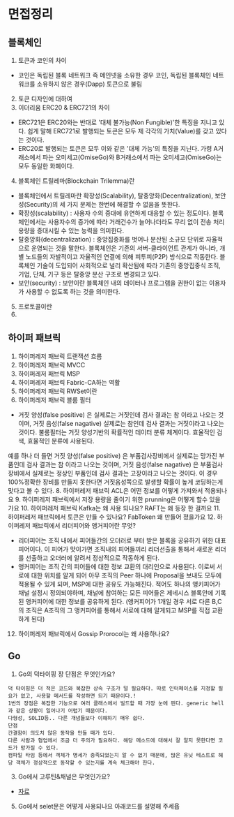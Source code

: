 # 면접정리

## 블록체인
1. 토큰과 코인의 차이
- 코인은 독립된 블록 네트워크 즉 메인넷을 소유한 경우 코인, 독립된 블록체인 네트워크를 소유하지 않은 경우(Dapp) 토큰으로 불림
2. 토큰 디자인에 대하여
3. 이더리움 ERC20 & ERC721의 차이
- ERC721은 ERC20와는 반대로 '대체 불가능(Non Fungible)'한 특징을 지니고 있다. 쉽게 말해 ERC721로 발행되는 토큰은 모두 제 각각의 가치(Value)를 갖고 있다는 것이다.
- ERC20로 발행되는 토큰은 모두 이와 같은 '대체 가능'의 특징을 지닌다. 가령 A거래소에서 파는 오미세고(OmiseGo)와 B거래소에서 파는 오미세고(OmiseGo)는 모두 동일한 화폐이다. 
4. 블록체인 트릴레마(Blockchain Trilemma)란
- 블록체인에서 트릴레마란 확장성(Scalability), 탈중앙화(Decentralization), 보안성(Security)의 세 가지 문제는 한번에 해결할 수 없음을 뜻한다. 
- 확장성(scalability) : 사용자 수의 증대에 유연하게 대응할 수 있는 정도이다. 블록체인에서는 사용자수의 증가에 따라 거래건수가 늘어나더라도 무리 없이 전송 처리용량을 증대시킬 수 있는 능력을 의미한다.
- 탈중앙화(decentralization) : 중앙집중화를 벗어나 분산된 소규모 단위로 자율적으로 운영되는 것을 말한다. 블록체인은 기존의 서버-클라이언트 관계가 아니라, 개별 노드들의 자발적이고 자율적인 연결에 의해 피투피(P2P) 방식으로 작동한다. 블록체인 기술이 도입되어 사회적으로 널리 확산됨에 따라 기존의 중앙집중식 조직, 기업, 단체, 기구 등은 탈중앙 분산 구조로 변경되고 있다.
- 보안(security) : 보안이란 블록체인 내의 데이터나 프로그램을 권한이 없는 이용자가 사용할 수 없도록 하는 것을 의미한다.
5. 프로토콜이란
6. 

## 하이퍼 패브릭
1. 하이퍼레저 패브릭 트랜잭션 흐름
2. 하이퍼레저 패브릭 MVCC
3. 하이퍼레저 패브릭 MSP
4. 하이퍼레저 패브릭 Fabric-CA하는 역활
5. 하이퍼레저 패브릭 RWSet이란
6. 하이퍼레저 패브릭 블룸 필터
- 거짓 양성(false positive) 은 실제로는 거짓인데 검사 결과는 참 이라고 나오는 것이며,
거짓 음성(false nagative) 실제로는 참인데 검사 결과는 거짓이라고 나오는 것이다. 
불룸필터는 거짓 양성기반의 확률적인 데이터 분류 체계이다. 효율적인 검색, 효율적인 분류에 사용된다.

예를 하나 더 들면 
거짓 양성(false positive) 은 부품검사장비에서 실제로는 망가진 부품인데 검사 결과는 참 이라고 나오는 것이며, 거짓 음성(false nagative) 은 부품검사장비에서 실제로는 정상인 부품인데 검사 결과는 고장이라고 나오는 것이다.
이 경우 100%정확한 장비를 만들지 못한다면 거짓음성쪽으로 발생할 확률이 높게 코딩하는게 맞다고 볼 수 있다.
8. 하이퍼레저 패브릭 ACL은 어떤 정보를 어떻게 가져와서 적용되나요
9. 하이퍼레저 패브릭에서 저장 용량을 줄이기 위한 prunning은 어떻게 할수 있을 가요
10. 하이퍼레저 패브릭 Kafka는 왜 사용 되나요? RAFT는 왜 등장 한 걸까요
11. 하이퍼레저 패브릭에서 토큰은 만들 수 있나요? FabToken 왜 만들어 졌을가요
12. 하이퍼레저 패브릭에서 리더피어와 앵거피어란 무엇?
- 리더피어는 조직 내에서 피어들간의 오더러로 부터 받은 블록을 공유하기 위한 대표 피어이다. 이 피어가 맛이가면 조직내의 피어들끼리 리더선출을 통해서 새로운 리더를 선출하고 오더러에 알려서 정상적으로 작동하게 된다.
- 앵커피어는 조직 간의 피어들에 대한 정보 교환의 대리인으로 사용된다. 이로써 서로에 대한 위치를 알게 되어 아무 조직의 Peer 하나에 Proposal을 보내도 모두에 적용될 수 있게 되며, MSP에 대한 공유도 가능해진다. 적어도 하나의 앵키피어가 채널 설정시 정의되야하며, 채널에 참여하는 모든 피어들은 제네시스 블록안에 기록된 앵커피어에 대한 정보를 공유하게 된다.  (앵커피어가 1개일 경우 서로 다른 B,C의 조직은 A조직의 그 앵커피어를 통해서 서로에 대해 알게되고 MSP를 직접 교환하게 된다)

12. 하이퍼레저 패브릭에서 Gossip Prorocol는 왜 사용하나요?


## Go 
1. Go의 덕타이핑 장 단점은 무엇인가요?
```
덕 타이핑은 더 적은 코드와 복잡한 상속 구조가 덜 필요하다. 따로 인터페이스를 지정할 필요가 없고, 사용할 메서드를 작성하면 되기 때문이다.!
1번의 장점은 복잡한 기능으로 여러 클래스에서 빌드할 때 가장 눈에 띈다. generic hell과 같은 상황이 일어나기 어렵기 때문이다.
다형성, SOLID등.. 다른 개념들보다 이해하기 매우 쉽다.
단점
간결함이 의도치 않은 동작을 만들 때가 있다.
다른 사람과 협업에서 조금 더 주의가 필요하다. 해당 메소드에 대해서 잘 알지 못한다면 코드가 망가질 수 있다.
컴파일 타임 등에서 객체가 명세가 충족되었는지 알 수 없기 때문에, 많은 유닛 테스트로 해당 객체가 정상적으로 동작할 수 있는지를 계속 체크해야 한다.
```
3. Go에서 고루틴&채널은 무엇인가요?
- [자료](https://judo0179.tistory.com/88)
5. Go에서 selet문은 어떻게 사용되나요 아래코드를 설명해 주세욥

